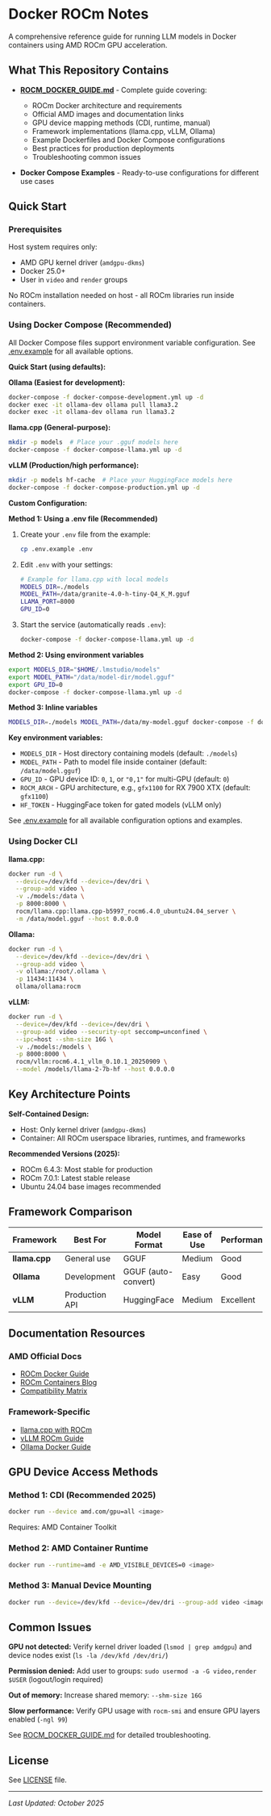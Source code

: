 # Docker ROCm Notes

A comprehensive reference guide for running LLM models in Docker containers using AMD ROCm GPU acceleration.

## What This Repository Contains

- **[ROCM_DOCKER_GUIDE.md](ROCM_DOCKER_GUIDE.md)** - Complete guide covering:
  - ROCm Docker architecture and requirements
  - Official AMD images and documentation links
  - GPU device mapping methods (CDI, runtime, manual)
  - Framework implementations (llama.cpp, vLLM, Ollama)
  - Example Dockerfiles and Docker Compose configurations
  - Best practices for production deployments
  - Troubleshooting common issues

- **Docker Compose Examples** - Ready-to-use configurations for different use cases

## Quick Start

### Prerequisites

Host system requires only:
- AMD GPU kernel driver (`amdgpu-dkms`)
- Docker 25.0+
- User in `video` and `render` groups

No ROCm installation needed on host - all ROCm libraries run inside containers.

### Using Docker Compose (Recommended)

All Docker Compose files support environment variable configuration. See [.env.example](.env.example) for all available options.

**Quick Start (using defaults):**

**Ollama (Easiest for development):**
```bash
docker-compose -f docker-compose-development.yml up -d
docker exec -it ollama-dev ollama pull llama3.2
docker exec -it ollama-dev ollama run llama3.2
```

**llama.cpp (General-purpose):**
```bash
mkdir -p models  # Place your .gguf models here
docker-compose -f docker-compose-llama.yml up -d
```

**vLLM (Production/high performance):**
```bash
mkdir -p models hf-cache  # Place your HuggingFace models here
docker-compose -f docker-compose-production.yml up -d
```

**Custom Configuration:**

**Method 1: Using a .env file (Recommended)**

1. Create your `.env` file from the example:
   ```bash
   cp .env.example .env
   ```

2. Edit `.env` with your settings:
   ```bash
   # Example for llama.cpp with local models
   MODELS_DIR=./models
   MODEL_PATH=/data/granite-4.0-h-tiny-Q4_K_M.gguf
   LLAMA_PORT=8000
   GPU_ID=0
   ```

3. Start the service (automatically reads `.env`):
   ```bash
   docker-compose -f docker-compose-llama.yml up -d
   ```

**Method 2: Using environment variables**

```bash
export MODELS_DIR="$HOME/.lmstudio/models"
export MODEL_PATH="/data/model-dir/model.gguf"
export GPU_ID=0
docker-compose -f docker-compose-llama.yml up -d
```

**Method 3: Inline variables**

```bash
MODELS_DIR=./models MODEL_PATH=/data/my-model.gguf docker-compose -f docker-compose-llama.yml up -d
```

**Key environment variables:**
- `MODELS_DIR` - Host directory containing models (default: `./models`)
- `MODEL_PATH` - Path to model file inside container (default: `/data/model.gguf`)
- `GPU_ID` - GPU device ID: `0`, `1`, or `"0,1"` for multi-GPU (default: `0`)
- `ROCM_ARCH` - GPU architecture, e.g., `gfx1100` for RX 7900 XTX (default: `gfx1100`)
- `HF_TOKEN` - HuggingFace token for gated models (vLLM only)

See [.env.example](.env.example) for all available configuration options and examples.

### Using Docker CLI

**llama.cpp:**
```bash
docker run -d \
  --device=/dev/kfd --device=/dev/dri \
  --group-add video \
  -v ./models:/data \
  -p 8000:8000 \
  rocm/llama.cpp:llama.cpp-b5997_rocm6.4.0_ubuntu24.04_server \
  -m /data/model.gguf --host 0.0.0.0
```

**Ollama:**
```bash
docker run -d \
  --device=/dev/kfd --device=/dev/dri \
  --group-add video \
  -v ollama:/root/.ollama \
  -p 11434:11434 \
  ollama/ollama:rocm
```

**vLLM:**
```bash
docker run -d \
  --device=/dev/kfd --device=/dev/dri \
  --group-add video --security-opt seccomp=unconfined \
  --ipc=host --shm-size 16G \
  -v ./models:/models \
  -p 8000:8000 \
  rocm/vllm:rocm6.4.1_vllm_0.10.1_20250909 \
  --model /models/llama-2-7b-hf --host 0.0.0.0
```

## Key Architecture Points

**Self-Contained Design:**
- Host: Only kernel driver (`amdgpu-dkms`)
- Container: All ROCm userspace libraries, runtimes, and frameworks

**Recommended Versions (2025):**
- ROCm 6.4.3: Most stable for production
- ROCm 7.0.1: Latest stable release
- Ubuntu 24.04 base images recommended

## Framework Comparison

| Framework | Best For | Model Format | Ease of Use | Performance |
|-----------|----------|--------------|-------------|-------------|
| **llama.cpp** | General use | GGUF | Medium | Good |
| **Ollama** | Development | GGUF (auto-convert) | Easy | Good |
| **vLLM** | Production API | HuggingFace | Medium | Excellent |

## Documentation Resources

### AMD Official Docs
- [ROCm Docker Guide](https://rocm.docs.amd.com/projects/install-on-linux/en/latest/how-to/docker.html)
- [ROCm Containers Blog](https://rocm.blogs.amd.com/software-tools-optimization/rocm-containers/README.html)
- [Compatibility Matrix](https://rocm.docs.amd.com/en/latest/compatibility/compatibility-matrix.html)

### Framework-Specific
- [llama.cpp with ROCm](https://rocm.docs.amd.com/projects/install-on-linux/en/latest/install/3rd-party/llama-cpp-install.html)
- [vLLM ROCm Guide](https://rocm.docs.amd.com/en/latest/how-to/rocm-for-ai/inference/benchmark-docker/vllm.html)
- [Ollama Docker Guide](https://docs.ollama.com/docker)

## GPU Device Access Methods

### Method 1: CDI (Recommended 2025)
```bash
docker run --device amd.com/gpu=all <image>
```
Requires: AMD Container Toolkit

### Method 2: AMD Container Runtime
```bash
docker run --runtime=amd -e AMD_VISIBLE_DEVICES=0 <image>
```

### Method 3: Manual Device Mounting
```bash
docker run --device=/dev/kfd --device=/dev/dri --group-add video <image>
```

## Common Issues

**GPU not detected:** Verify kernel driver loaded (`lsmod | grep amdgpu`) and device nodes exist (`ls -la /dev/kfd /dev/dri/`)

**Permission denied:** Add user to groups: `sudo usermod -a -G video,render $USER` (logout/login required)

**Out of memory:** Increase shared memory: `--shm-size 16G`

**Slow performance:** Verify GPU usage with `rocm-smi` and ensure GPU layers enabled (`-ngl 99`)

See [ROCM_DOCKER_GUIDE.md](ROCM_DOCKER_GUIDE.md) for detailed troubleshooting.

## License

See [LICENSE](LICENSE) file.

---

*Last Updated: October 2025*
